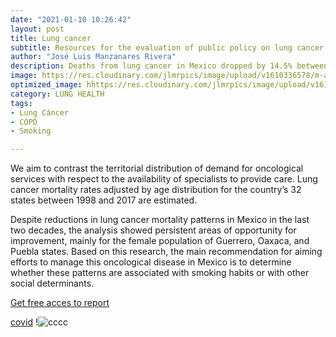 ```yaml
---
date: "2021-01-10 10:26:42"
layout: post
title: Lung cancer
subtitle: Resources for the evaluation of public policy on lung cancer in Mexico
author: "José Luis Manzanares Rivera"
description: Deaths from lung cancer in Mexico dropped by 14.5% between the period prior to implementation of the General Law on Tobacco Control and the year 2017. A 22% reduction was observed for the male population by the end of the entire 20 year study period. There is evidence of an  imbalance between the demand for oncological services and the availability of specialists.
image: https://res.cloudinary.com/jlmrpics/image/upload/v1610336578/m-azharul-islam-FUcOQBIfeXM-unsplash_jtprlp.jpg
optimized_image: hhttps://res.cloudinary.com/jlmrpics/image/upload/v1610342499/mister-james-Xul_BSzt2wo-unsplash_pdrbdo.jpg
category: LUNG HEALTH
tags:
- Lung Cáncer
- COPD
- Smoking

---
```

  
  

We  aim to contrast the territorial distribution of demand for oncological services with respect to the availability of specialists to provide care. Lung cancer mortality rates adjusted by age distribution for the country’s 32 states between 1998 and 2017 are estimated.

Despite reductions in lung cancer mortality patterns in Mexico in the last two decades, the analysis showed persistent areas of opportunity for improvement, mainly for the female population of Guerrero, Oaxaca, and Puebla states. Based on this research, the main recommendation for aiming efforts to manage this oncological disease in Mexico is to determine whether these patterns are associated with smoking habits or with other social determinants.

[Get free acces to report](https://iris.paho.org/handle/10665.2/53153)

[covid](C:/Users/LENOVO/Desktop/DESK/web/insight4health/assets/html/leafletmap.html)
!![cccc]('C:/Users/LENOVO/Desktop/DESK/web/insight4health/assets/html/leafletmap.html')
